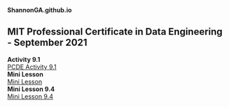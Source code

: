 **ShannonGA.github.io**
## MIT Professional Certificate in Data Engineering - September 2021

**Activity 9.1**<br>
<a href="https://github.com/ShannonGA/PCDE-Activity-9.1">PCDE Activity 9.1</a><br>
**Mini Lesson**<br>
<a href="https://github.com/ShannonGA/GitHubMiniLesson">Mini Lesson</a><br>
**Mini Lesson 9.4**<br>
<a href="https://github.com/ShannonGA/Mini-Lesson-9.4.git">Mini Lesson 9.4</a>
